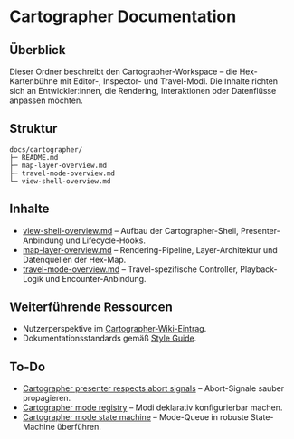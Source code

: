 # Cartographer Documentation

## Überblick
Dieser Ordner beschreibt den Cartographer-Workspace – die Hex-Kartenbühne mit Editor-, Inspector- und Travel-Modi. Die Inhalte
richten sich an Entwickler:innen, die Rendering, Interaktionen oder Datenflüsse anpassen möchten.

## Struktur
```
docs/cartographer/
├─ README.md
├─ map-layer-overview.md
├─ travel-mode-overview.md
└─ view-shell-overview.md
```

## Inhalte
- [view-shell-overview.md](view-shell-overview.md) – Aufbau der Cartographer-Shell, Presenter-Anbindung und Lifecycle-Hooks.
- [map-layer-overview.md](map-layer-overview.md) – Rendering-Pipeline, Layer-Architektur und Datenquellen der Hex-Map.
- [travel-mode-overview.md](travel-mode-overview.md) – Travel-spezifische Controller, Playback-Logik und Encounter-Anbindung.

## Weiterführende Ressourcen
- Nutzerperspektive im [Cartographer-Wiki-Eintrag](../../../wiki/Cartographer.md).
- Dokumentationsstandards gemäß [Style Guide](../../../docs/style-guide.md).

## To-Do
- [Cartographer presenter respects abort signals](../../../todo/cartographer-presenter-abort-handling.md) – Abort-Signale sauber propagieren.
- [Cartographer mode registry](../../../todo/cartographer-mode-registry.md) – Modi deklarativ konfigurierbar machen.
- [Cartographer mode state machine](../../../todo/cartographer-mode-state-machine.md) – Mode-Queue in robuste State-Machine überführen.
